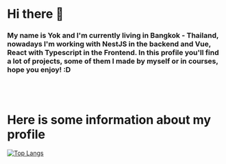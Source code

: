 <h1> Hi there 👋</h1>

<h3>My name is Yok and I'm currently living in Bangkok - Thailand, nowadays I'm working with NestJS in the backend and Vue, React with Typescript in the Frontend. In this profile you'll find a lot of projects, some of them I made by myself or in courses, hope you enjoy! :D</h3>
<br><br>

<h1>Here is some information about my profile</h1>

[![Top Langs](https://github-readme-stats.vercel.app/api/top-langs/?username=Yokk1e&layout=compact)](https://github.com/anuraghazra/github-readme-stats)
